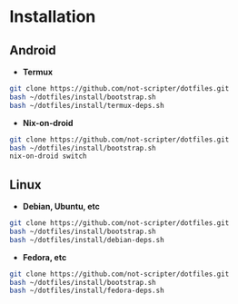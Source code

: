 # Installation

## Android

- **Termux**

```bash
git clone https://github.com/not-scripter/dotfiles.git
bash ~/dotfiles/install/bootstrap.sh
bash ~/dotfiles/install/termux-deps.sh
```

- **Nix-on-droid**

```bash
git clone https://github.com/not-scripter/dotfiles.git
bash ~/dotfiles/install/bootstrap.sh
nix-on-droid switch
```

## Linux

- **Debian, Ubuntu, etc**

```bash
git clone https://github.com/not-scripter/dotfiles.git
bash ~/dotfiles/install/bootstrap.sh
bash ~/dotfiles/install/debian-deps.sh
```

- **Fedora, etc**

```bash
git clone https://github.com/not-scripter/dotfiles.git
bash ~/dotfiles/install/bootstrap.sh
bash ~/dotfiles/install/fedora-deps.sh
```
